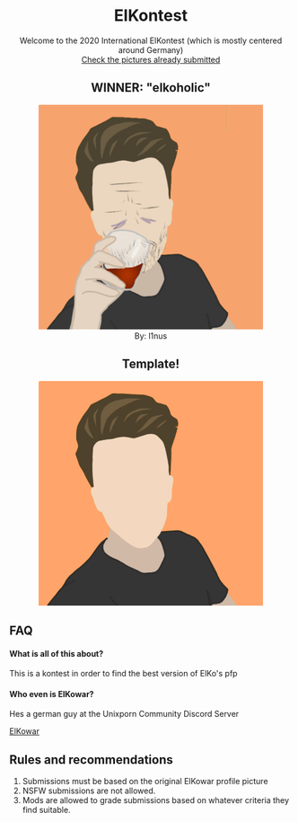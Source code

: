 <h1 align="center">ElKontest</h1>
<p align="center" >Welcome to the 2020 International ElKontest
(which is mostly centered around Germany)
<br>
<a href="/SUBMISSIONS.md">Check the pictures already submitted</a>
</p>



<h2 align="center">WINNER: "elkoholic"</h1>
<p align="center">
    <img width="400" src="kontest/elkoholic.png">
    <br>
    <a>By: l1nus</a>
</p>

<h2 align="center">Template!</h1>
<p align="center">
  <img width="400" src="template.png">
</p>

## FAQ
#### What is all of this about?
This is a kontest in order to find the best version of ElKo's pfp

#### Who even is ElKowar?
Hes a german guy at the Unixporn Community Discord Server

[ElKowar](https://github.com/ElKowar "ElKowar")




## Rules and recommendations
1. Submissions must be based on the original ElKowar profile picture
2. NSFW submissions are not allowed. 
3. Mods are allowed to grade submissions based on whatever criteria they find suitable.
